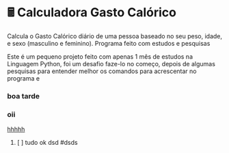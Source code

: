 # 🖩 Calculadora Gasto Calórico

Calcula o Gasto Calórico diário de uma pessoa baseado no seu peso, idade, e sexo (masculino e feminino).
Programa feito com estudos e pesquisas

Este é um pequeno projeto feito com apenas 1 mês de estudos na Linguagem Python, foi um desafio faze-lo no começo, depois de algumas pesquisas para entender melhor os comandos para acrescentar no programa e
### boa tarde

### oii

[hhhhh](url)

1. [ ] tudo ok 
dsd
#dsds 
